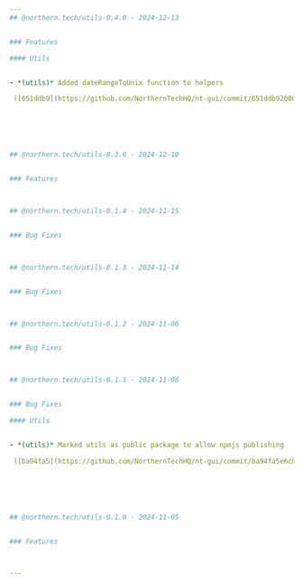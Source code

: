 ```yaml
---
## @northern.tech/utils-0.4.0 - 2024-12-13


### Features

#### Utils


- *(utils)* Added dateRangeToUnix function to helpers

 ([651ddb9](https://github.com/NorthernTechHQ/nt-gui/commit/651ddb92080e1ef02e3a7da69b3d8919c1547936))  by @aleksandrychev






## @northern.tech/utils-0.3.0 - 2024-12-10


### Features



## @northern.tech/utils-0.1.4 - 2024-11-15


### Bug Fixes



## @northern.tech/utils-0.1.3 - 2024-11-14


### Bug Fixes



## @northern.tech/utils-0.1.2 - 2024-11-06


### Bug Fixes



## @northern.tech/utils-0.1.1 - 2024-11-06


### Bug Fixes

#### Utils


- *(utils)* Marked utils as public package to allow npmjs publishing

 ([ba94fa5](https://github.com/NorthernTechHQ/nt-gui/commit/ba94fa5e6cb483f3d6d4b6885817b3ea544fc677))  by @mzedel






## @northern.tech/utils-0.1.0 - 2024-11-05


### Features



---
```

